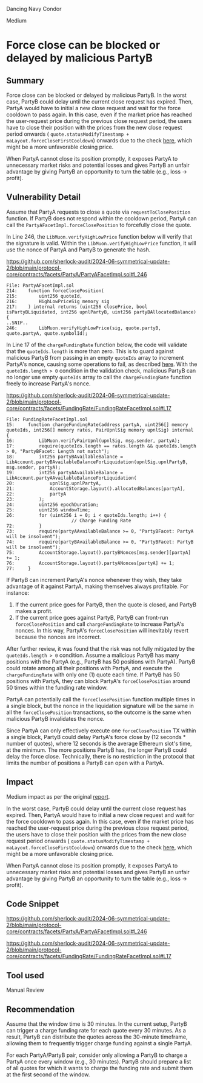 Dancing Navy Condor

Medium

# Force close can be blocked or delayed by malicious PartyB

## Summary

Force close can be blocked or delayed by malicious PartyB. In the worst case, PartyB could delay until the current close request has expired. Then, PartyA would have to initial a new close request and wait for the force cooldown to pass again.  In this case, even if the market price has reached the user-request price during the previous close request period, the users have to close their position with the prices from the new close request period onwards ( `quote.statusModifyTimestamp + maLayout.forceCloseFirstCooldown`) onwards due to the check [here](https://github.com/sherlock-audit/2024-06-symmetrical-update-2/blob/main/protocol-core/contracts/facets/PartyA/PartyAFacetImpl.sol#L224), which might be a more unfavorable closing price.

When PartyA cannot close its position promptly, it exposes PartyA to unnecessary market risks and potential losses and gives PartyB an unfair advantage by giving PartyB an opportunity to turn the table (e.g., loss -> profit).

## Vulnerability Detail

Assume that PartyA requests to close a quote via `requestToClosePosition` function. If PartyB does not respond within the cooldown period, PartyA can call the `PartyAFacetImpl.forceClosePosition` to forcefully close the quote.

In Line 246, the `LibMuon.verifyHighLowPrice` function below will verify that the signature is valid. Within the `LibMuon.verifyHighLowPrice` function, it will use the nonce of PartyA and PartyB to generate the hash.

https://github.com/sherlock-audit/2024-06-symmetrical-update-2/blob/main/protocol-core/contracts/facets/PartyA/PartyAFacetImpl.sol#L246

```solidity
File: PartyAFacetImpl.sol
214: 	function forceClosePosition(
215: 		uint256 quoteId,
216: 		HighLowPriceSig memory sig
217: 	) internal returns (uint256 closePrice, bool isPartyBLiquidated, int256 upnlPartyB, uint256 partyBAllocatedBalance) {
..SNIP..
246: 		LibMuon.verifyHighLowPrice(sig, quote.partyB, quote.partyA, quote.symbolId);
```

In Line 17 of the `chargeFundingRate` function below, the code will validate that the `quoteIds.length` is more than zero. This is to guard against malicious PartyB from passing in an empty `quoteIds` array to increment PartyA's nonce, causing some operations to fail, as described [here](https://github.com/sherlock-audit/2023-08-symmetrical-judging/issues/41). With the `quoteIds.length > 0` condition in the validation check, malicious PartyB can no longer use empty `quoteIds` array to call the `chargeFundingRate` function freely to increase PartyA's nonce.

https://github.com/sherlock-audit/2024-06-symmetrical-update-2/blob/main/protocol-core/contracts/facets/FundingRate/FundingRateFacetImpl.sol#L17

```solidity
File: FundingRateFacetImpl.sol
15: 	function chargeFundingRate(address partyA, uint256[] memory quoteIds, int256[] memory rates, PairUpnlSig memory upnlSig) internal {
16: 		LibMuon.verifyPairUpnl(upnlSig, msg.sender, partyA);
17: 		require(quoteIds.length == rates.length && quoteIds.length > 0, "PartyBFacet: Length not match");
18: 		int256 partyBAvailableBalance = LibAccount.partyBAvailableBalanceForLiquidation(upnlSig.upnlPartyB, msg.sender, partyA);
19: 		int256 partyAAvailableBalance = LibAccount.partyAAvailableBalanceForLiquidation(
20: 			upnlSig.upnlPartyA,
21: 			AccountStorage.layout().allocatedBalances[partyA],
22: 			partyA
23: 		);
24: 		uint256 epochDuration;
25: 		uint256 windowTime;
26: 		for (uint256 i = 0; i < quoteIds.length; i++) {
						// Charge Funding Rate
72: 		}
73: 		require(partyAAvailableBalance >= 0, "PartyBFacet: PartyA will be insolvent");
74: 		require(partyBAvailableBalance >= 0, "PartyBFacet: PartyB will be insolvent");
75: 		AccountStorage.layout().partyBNonces[msg.sender][partyA] += 1;
76: 		AccountStorage.layout().partyANonces[partyA] += 1;
77: 	}
```

If PartyB can increment PartyA's nonce whenever they wish,  they take advantage of it against PartyA, making themselves always profitable. For instance:

1. If the current price goes for PartyB, then the quote is closed, and PartyB makes a profit.
2. If the current price goes against PartyB, PartyB can front-run `forceClosePosition` and call `chargeFundingRate` to increase PartyA's nonces. In this way, PartyA's `forceClosePosition` will inevitably revert because the nonces are incorrect.

After further review, it was found that the risk was not fully mitigated by the `quoteIds.length > 0` condition. Assume a malicious PartyB has many positions with the PartyA (e.g., PartyB has 50 positions with PartyA). PartyB could rotate among all their positions with PartyA, and execute the `chargeFundingRate` with only one (1) quote each time. If PartyB has 50 positions with PartyA, they can block PartyA's `forceClosePosition` around 50 times within the funding rate window. 

PartyA can potentially call the `forceClosePosition` function multiple times in a single block, but the nonce in the liquidation signature will be the same in all the `forceClosePosition` transactions, so the outcome is the same when malicious PartyB invalidates the nonce. 

Since PartyA can only effectively execute one `forceClosePosition` TX within a single block, PartyB could delay PartyA's force close by (12 seconds  * number of quotes), where 12 seconds is the average Ethereum slot's time, at the minimum. The more positions PartyB has, the longer PartyB could delay the force close. Technically, there is no restriction in the protocol that limits the number of positions a PartyB can open with a PartyA.

## Impact

Medium impact as per the original [report](https://github.com/sherlock-audit/2023-08-symmetrical-judging/issues/41).

In the worst case, PartyB could delay until the current close request has expired. Then, PartyA would have to initial a new close request and wait for the force cooldown to pass again.  In this case, even if the market price has reached the user-request price during the previous close request period, the users have to close their position with the prices from the new close request period onwards ( `quote.statusModifyTimestamp + maLayout.forceCloseFirstCooldown`) onwards due to the check [here](https://github.com/sherlock-audit/2024-06-symmetrical-update-2/blob/main/protocol-core/contracts/facets/PartyA/PartyAFacetImpl.sol#L224), which might be a more unfavorable closing price.

When PartyA cannot close its position promptly, it exposes PartyA to unnecessary market risks and potential losses and gives PartyB an unfair advantage by giving PartyB an opportunity to turn the table (e.g., loss -> profit).

## Code Snippet

https://github.com/sherlock-audit/2024-06-symmetrical-update-2/blob/main/protocol-core/contracts/facets/PartyA/PartyAFacetImpl.sol#L246

https://github.com/sherlock-audit/2024-06-symmetrical-update-2/blob/main/protocol-core/contracts/facets/FundingRate/FundingRateFacetImpl.sol#L17

## Tool used

Manual Review

## Recommendation

Assume that the window time is 30 minutes. In the current setup, PartyB can trigger a charge funding rate for each quote every 30 minutes. As a result, PartyB can distribute the quotes across the 30-minute timeframe, allowing them to frequently trigger charge funding against a single PartyA.

For each PartyA/PartyB pair, consider only allowing a PartyB to charge a PartyA once every window (e.g., 30 minutes). PartyB should prepare a list of all quotes for which it wants to charge the funding rate and submit them at the first second of the window. 